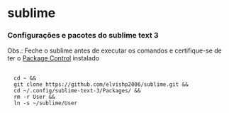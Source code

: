# sublime
<h3>Configurações e pacotes do sublime text 3</h3>
Obs.: Feche o sublime antes de executar os comandos e certifique-se de ter o
<a
	href="https://packagecontrol.io/installation"
	title="Package Control"
	alt="Package Control">Package Control</a>
instalado

<pre>
  <code>
  cd ~ &&
  git clone https://github.com/elvishp2006/sublime.git &&
  cd ~/.config/sublime-text-3/Packages/ &&
  rm -r User &&
  ln -s ~/sublime/User
  </code>
</pre>
